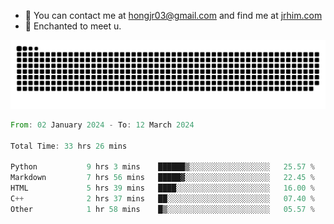 - 📧 You can contact me at hongjr03@gmail.com and find me at [jrhim.com](https://jrhim.com/)
- 💜 Enchanted to meet u.

![snake_animation](https://raw.githubusercontent.com/hongjr03/hongjr03/output/github-contribution-grid-snake.svg)

<!--START_SECTION:waka-->

```rust
From: 02 January 2024 - To: 12 March 2024

Total Time: 33 hrs 26 mins

Python           9 hrs 3 mins    ██████▒░░░░░░░░░░░░░░░░░░   25.57 %
Markdown         7 hrs 56 mins   █████▓░░░░░░░░░░░░░░░░░░░   22.45 %
HTML             5 hrs 39 mins   ████░░░░░░░░░░░░░░░░░░░░░   16.00 %
C++              2 hrs 37 mins   ██░░░░░░░░░░░░░░░░░░░░░░░   07.40 %
Other            1 hr 58 mins    █▒░░░░░░░░░░░░░░░░░░░░░░░   05.57 %
```

<!--END_SECTION:waka-->
